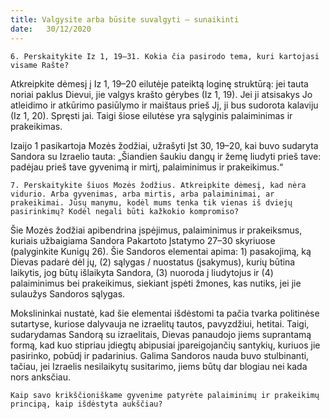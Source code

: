 ```yaml
---
title: Valgysite arba būsite suvalgyti – sunaikinti 
date:   30/12/2020
---
```


`6. Perskaitykite Iz 1, 19–31. Kokia čia pasirodo tema, kuri kartojasi visame Rašte?`
														
Atkreipkite dėmesį į Iz 1, 19–20 eilutėje pateiktą loginę struktūrą: jei tauta noriai paklus Dievui, jie valgys krašto gėrybes (Iz 1, 19). Jei ji atsisakys Jo atleidimo ir atkūrimo pasiūlymo ir maištaus prieš Jį, ji bus sudorota kalaviju (Iz 1, 20). Spręsti jai. Taigi šiose eilutėse yra sąlyginis palaiminimas ir prakeikimas.

Izaijo 1 pasikartoja Mozės žodžiai, užrašyti Įst 30, 19–20, kai buvo sudaryta Sandora su Izraelio tauta: „Šiandien šaukiu dangų ir žemę liudyti prieš tave: padėjau prieš tave gyvenimą ir mirtį, palaiminimus ir prakeikimus.“

`7. Perskaitykite šiuos Mozės žodžius. Atkreipkite dėmesį, kad nėra vidurio. Arba gyvenimas, arba mirtis, arba palaiminimai, ar prakeikimai. Jūsų manymu, kodėl mums tenka tik vienas iš dviejų pasirinkimų? Kodėl negali būti kažkokio kompromiso?`
														
Šie Mozės žodžiai apibendrina įspėjimus, palaiminimus ir prakeiksmus, kuriais užbaigiama Sandora Pakartoto Įstatymo 27–30 skyriuose (palyginkite Kunigų 26). Šie Sandoros elementai apima: 1) pasakojimą, ką Dievas padarė dėl jų, (2) sąlygas / nuostatus (įsakymus), kurių būtina laikytis, jog būtų išlaikyta Sandora, (3) nuoroda į liudytojus ir (4) palaiminimus bei prakeikimus, siekiant įspėti žmones, kas nutiks, jei jie sulaužys Sandoros sąlygas.

Mokslininkai nustatė, kad šie elementai išdėstomi ta pačia tvarka politinėse sutartyse, kuriose dalyvauja ne izraelitų tautos, pavyzdžiui, hetitai. Taigi, sudarydamas Sandorą su izraelitais, Dievas panaudojo jiems suprantamą formą, kad kuo stipriau įdiegtų abipusiai įpareigojančių santykių, kuriuos jie pasirinko, pobūdį ir padarinius. Galima Sandoros nauda buvo stulbinanti, tačiau, jei Izraelis nesilaikytų susitarimo, jiems būtų dar blogiau nei kada nors anksčiau.

`Kaip savo krikščioniškame gyvenime patyrėte palaiminimų ir prakeikimų principą, kaip išdėstyta aukščiau?`
